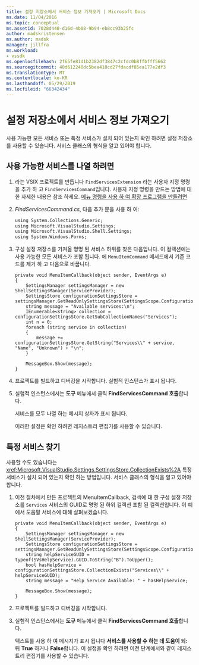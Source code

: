 ```yaml
---
title: 설정 저장소에서 서비스 정보 가져오기 | Microsoft Docs
ms.date: 11/04/2016
ms.topic: conceptual
ms.assetid: 7028d440-d16d-4b08-9b94-eb8cc93b25fc
author: madskristensen
ms.author: madsk
manager: jillfra
ms.workload:
- vssdk
ms.openlocfilehash: 2f65fe81d1b2382df3847c2cfdc0b8ffbfff5662
ms.sourcegitcommit: 40d612240dc5bea418cd27fdacdf85ea177e2df3
ms.translationtype: MT
ms.contentlocale: ko-KR
ms.lasthandoff: 05/29/2019
ms.locfileid: "66342434"
---
```

# <a name="get-service-information-from-the-settings-store"></a>설정 저장소에서 서비스 정보 가져오기
사용 가능한 모든 서비스 또는 특정 서비스가 설치 되어 있는지 확인 하려면 설정 저장소를 사용할 수 있습니다. 서비스 클래스의 형식을 알고 있어야 합니다.

## <a name="to-list-the-available-services"></a>사용 가능한 서비스를 나열 하려면

1. 라는 VSIX 프로젝트를 만듭니다 `FindServicesExtension` 라는 사용자 지정 명령을 추가 하 고 `FindServicesCommand`입니다. 사용자 지정 명령을 만드는 방법에 대 한 자세한 내용은 참조 하세요. [메뉴 명령을 사용 하 여 확장 프로그램을 만들려면](../extensibility/creating-an-extension-with-a-menu-command.md)

2. *FindServicesCommand.cs*, 다음 추가 문을 사용 하 여:

    ```vb
    using System.Collections.Generic;
    using Microsoft.VisualStudio.Settings;
    using Microsoft.VisualStudio.Shell.Settings;
    using System.Windows.Forms;
    ```

3. 구성 설정 저장소를 가져올 명명 된 서비스 하위를 찾은 다음입니다. 이 컬렉션에는 사용 가능한 모든 서비스가 포함 됩니다. 에 `MenuItemCommand` 메서드에서 기존 코드를 제거 하 고 다음으로 바꿉니다.

    ```
    private void MenuItemCallback(object sender, EventArgs e)
    {
        SettingsManager settingsManager = new ShellSettingsManager(ServiceProvider);
        SettingsStore configurationSettingsStore = settingsManager.GetReadOnlySettingsStore(SettingsScope.Configuration);
        string message = "Available services:\n";
        IEnumerable<string> collection = configurationSettingsStore.GetSubCollectionNames("Services");
        int n = 0;
        foreach (string service in collection)
        {
            message += configurationSettingsStore.GetString("Services\\" + service, "Name", "Unknown") + "\n";
        }

        MessageBox.Show(message);
    }
    ```

4. 프로젝트를 빌드하고 디버깅을 시작합니다. 실험적 인스턴스가 표시 됩니다.

5. 실험적 인스턴스에서는 **도구** 메뉴에서 클릭 **FindServicesCommand 호출**합니다.

     서비스를 모두 나열 하는 메시지 상자가 표시 됩니다.

     이러한 설정은 확인 하려면 레지스트리 편집기를 사용할 수 있습니다.

## <a name="find-a-specific-service"></a>특정 서비스 찾기
 사용할 수도 있습니다는 <xref:Microsoft.VisualStudio.Settings.SettingsStore.CollectionExists%2A> 특정 서비스가 설치 되어 있는지 확인 하는 방법입니다. 서비스 클래스의 형식을 알고 있어야 합니다.

1. 이전 절차에서 만든 프로젝트의 MenuItemCallback, 검색에 대 한 구성 설정 저장소를 `Services` 서비스의 GUID로 명명 된 하위 컬렉션 포함 된 컬렉션입니다. 이 예에서 도움말 서비스에 대해 살펴보겠습니다.

    ```
    private void MenuItemCallback(object sender, EventArgs e)
    {
        SettingsManager settingsManager = new ShellSettingsManager(ServiceProvider);
        SettingsStore configurationSettingsStore = settingsManager.GetReadOnlySettingsStore(SettingsScope.Configuration);
        string helpServiceGUID = typeof(SVsHelpService).GUID.ToString("B").ToUpper();
        bool hasHelpService = configurationSettingsStore.CollectionExists("Services\\" + helpServiceGUID);
        string message = "Help Service Available: " + hasHelpService;

        MessageBox.Show(message);
    }
    ```

2. 프로젝트를 빌드하고 디버깅을 시작합니다.

3. 실험적 인스턴스에서는 **도구** 메뉴에서 클릭 **FindServicesCommand 호출**합니다.

     텍스트를 사용 하 여 메시지가 표시 됩니다 **서비스를 사용할 수 하는 데 도움이 되:** 뒤 **True** 하거나 **False**합니다. 이 설정을 확인 하려면 이전 단계에서와 같이 레지스트리 편집기를 사용할 수 있습니다.